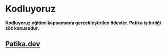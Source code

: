 # Kodluyoruz
**Kodluyoruz eğitimi kapsamında gerçekleştirilen ödevler. Patika iş birliği söz konusudur.**
## [Patika.dev](https://www.patika.dev/tr) 

